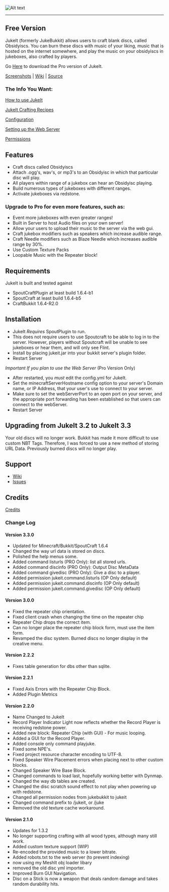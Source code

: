 ![Alt text](http://i.minus.com/ibv0o73mpincih.png "JukeIt")

------------------------------------

## Free Version

JukeIt (formerly JukeBukkit) allows users to craft blank discs, called Obsidyiscs. You can burn these discs with music of your liking, music that is hosted on the internet somewhere, and play the music on your obsidyiscs in jukeboxes, also crafted by players.

Go [Here](http://chrischurchwell.com) to download the Pro version of JukeIt.

[Screenshots](https://github.com/thedudeguy/JukeIt-Free/wiki/Screenshots) | [Wiki](https://github.com/thedudeguy/JukeIt-Free/wiki) | [Source](https://github.com/thedudeguy/JukeIt-Free)

### The Info You Want: 

[How to use JukeIt](https://github.com/thedudeguy/JukeIt-Free/wiki/How-to-Use-JukeIt)

[JukeIt Crafting Recipes](https://github.com/thedudeguy/JukeIt-Free/wiki/Recipes)

[Configuration](https://github.com/thedudeguy/JukeIt-Free/wiki/Configuration)

[Setting up the Web Server](https://github.com/thedudeguy/JukeIt-Free/wiki/Setting-up-the-Web-Server)

[Permissions](https://github.com/thedudeguy/JukeIt-Free/wiki/Permissions)

## Features

* Craft discs called Obsidyiscs
* Attach .ogg's, wav's, or mp3's to an Obsidyisc in which that particular disc will play.
* All players within range of a jukebox can hear an Obsidyisc playing.
* Build numerous types of jukeboxes with different ranges.
* Activate jukeboxes via redstone.

### Upgrade to Pro for even more features, such as:
* Event more jukeboxes with even greater ranges!
* Built in Server to host Audio files on your own server!
* Allow your users to upload their music to the server via the web gui.
* Craft jukebox modifiers such as speakers which increase audible range.
* Craft Needle modifiers such as Blaze Needle which increases audible range by 30%.
* Use Custom Texture Packs
* Loopable Music with the Repeater block!

## Requirements

JukeIt is built and tested against

* SpoutCraftPlugin at least build 1.6.4-b1
* SpoutCraft at least build 1.6.4-b5
* CraftBukkit 1.6.4-R2.0

## Installation

* JukeIt _Requires_ SpoutPlugin to run.
* This does not require users to use Spoutcraft to be able to log in to the server. However, players without Spoutcraft will be unable to see jukeboxes or hear them, and will only see Flint.
* Install by placing jukeit.jar into your bukkit server's plugin folder.
* Restart Server

*Important If you plan to use the Web Server* (Pro Version Only)

* After restarted, you *must* edit the config.yml for JukeIt.
* Set the minecraftServerHostname config option to your server's Domain name, or IP Address, that your user's use to connect to your server.
* Make sure to set the webServerPort to an open port on your server, and the appropriate port forwarding has been established so that users can connect to the webServer.
* Restart Server 

## Upgrading from JukeIt 3.2 to JukeIt 3.3

Your old discs will no longer work. Bukkit has made it more difficult to use custom NBT Tags. Therefore, I was forced to use a new method of storing URL Data. Previously burned discs will no longer play.

## Support

* [Wiki](https://github.com/thedudeguy/JukeIt-Free/wiki)
* [Issues](https://github.com/thedudeguy/JukeIt-Free/issues)

## Credits

[Credits](https://github.com/thedudeguy/JukeIt-Free/wiki/Credits)

### Change Log

#### Version 3.3.0

* Updated for Minecraft/Bukkit/SpoutCraft 1.6.4
* Changed the way url data is stored on discs.
* Polished the help menus some.
* Added command listurls (PRO Only): list all stored urls.
* Added command discinfo (PRO Only): Output Disc MetaData
* Added command givedisc (PRO Only): Give a disc to a player.
* Added permission jukeit.command.listurls (OP Only default)
* Added permission jukeit.command.discinfo (OP Only default)
* Added permission jukeit.command.givedisc (OP Only default)

#### Version 3.0.0

* Fixed the repeater chip orientation.
* Fixed client crash when changing the time on the repeater chip
* Repeater Chip drops the correct item.
* Can no longer place the repeater chip block form, must use the item form.
* Revamped the disc system. Burned discs no longer display in the creative menu.

#### Version 2.2.2

* Fixes table generation for dbs other than sqlite.

#### Version 2.2.1

* Fixed Axis Errors with the Repeater Chip Block.
* Added Plugin Metrics

#### Version 2.2.0

* Name Changed to JukeIt
* Record Player Indicator Light now reflects whether the Record Player is receiving redstone power.
* Added new block: Repeater Chip (with GUI) - For music looping.
* Added a GUI for the Record Player.
* Added console only command playjuke.
* Fixed some NPE's.
* Fixed project resource character encoding to UTF-8.
* Fixed Speaker Wire Placement errors when placing next to other custom blocks.
* Changed Speaker Wire Base Block.
* Changed commands to load last, hopefully working better with Dynmap.
* Changed the way db tables are created.
* Changed the disc scratch sound effect to not play when powering up with redstone.
* Changed all permission nodes from jukebukkit to jukeit
* Changed command prefix to /jukeit, or /juke
* Removed the old texture cache workaround.

#### Version 2.1.0

* Updates for 1.3.2
* No longer supporting crafting with all wood types, although many still work.
* Added custom texture support (WIP)
* Re-encoded the provided music to a lower bitrate.
* Added robots.txt to the web server (to prevent indexing)
* now using my MeshIt obj loader libary
* removed the old disc yml importer.
* Improved Burn GUI Navigation.
* Disc on a Stick is now a weapon that deals random damage and takes random durability hits.
